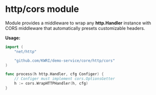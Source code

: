 # http/cors module

Module provides a middleware to wrap any **http.Handler** instance with CORS middleware that automatically presets customizable headers.

**Usage:**

```go
import (
    "net/http"

    "github.com/KWRI/demo-service/core/http/cors"
)

func process(h http.Handler, cfg Configer) {
    // Configer must implement cors.OptionsGetter
    h := cors.WrapHTTPHandler(h, cfg)
}
```

